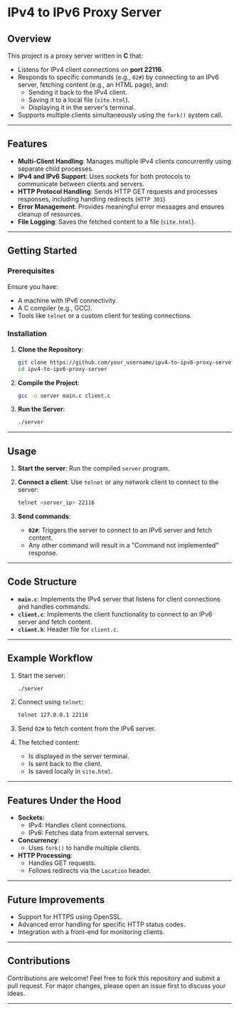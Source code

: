 # IPv4 to IPv6 Proxy Server

## Overview

This project is a proxy server written in **C** that:
- Listens for IPv4 client connections on **port 22116**.
- Responds to specific commands (e.g., `02#`) by connecting to an IPv6 server, fetching content (e.g., an HTML page), and:
  - Sending it back to the IPv4 client.
  - Saving it to a local file (`site.html`).
  - Displaying it in the server's terminal.
- Supports multiple clients simultaneously using the `fork()` system call.

---

## Features

- **Multi-Client Handling**: Manages multiple IPv4 clients concurrently using separate child processes.
- **IPv4 and IPv6 Support**: Uses sockets for both protocols to communicate between clients and servers.
- **HTTP Protocol Handling**: Sends HTTP GET requests and processes responses, including handling redirects (`HTTP 301`).
- **Error Management**: Provides meaningful error messages and ensures cleanup of resources.
- **File Logging**: Saves the fetched content to a file (`site.html`).

---

## Getting Started

### Prerequisites

Ensure you have:
- A machine with IPv6 connectivity.
- A C compiler (e.g., GCC).
- Tools like `telnet` or a custom client for testing connections.

### Installation

1. **Clone the Repository**:
   ```bash
   git clone https://github.com/your_username/ipv4-to-ipv6-proxy-server.git
   cd ipv4-to-ipv6-proxy-server
   ```

2. **Compile the Project**:
   ```bash
   gcc -o server main.c client.c
   ```

3. **Run the Server**:
   ```bash
   ./server
   ```

---

## Usage

1. **Start the server**:
   Run the compiled `server` program.

2. **Connect a client**:
   Use `telnet` or any network client to connect to the server:
   ```bash
   telnet <server_ip> 22116
   ```

3. **Send commands**:
   - **`02#`**: Triggers the server to connect to an IPv6 server and fetch content.
   - Any other command will result in a "Command not implemented" response.

---

## Code Structure

- **`main.c`**: Implements the IPv4 server that listens for client connections and handles commands.
- **`client.c`**: Implements the client functionality to connect to an IPv6 server and fetch content.
- **`client.h`**: Header file for `client.c`.

---

## Example Workflow

1. Start the server:
   ```bash
   ./server
   ```

2. Connect using `telnet`:
   ```bash
   telnet 127.0.0.1 22116
   ```

3. Send `02#` to fetch content from the IPv6 server.

4. The fetched content:
   - Is displayed in the server terminal.
   - Is sent back to the client.
   - Is saved locally in `site.html`.

---

## Features Under the Hood

- **Sockets**:
  - IPv4: Handles client connections.
  - IPv6: Fetches data from external servers.
- **Concurrency**:
  - Uses `fork()` to handle multiple clients.
- **HTTP Processing**:
  - Handles GET requests.
  - Follows redirects via the `Location` header.

---

## Future Improvements

- Support for HTTPS using OpenSSL.
- Advanced error handling for specific HTTP status codes.
- Integration with a front-end for monitoring clients.

---

## Contributions

Contributions are welcome! Feel free to fork this repository and submit a pull request. For major changes, please open an issue first to discuss your ideas.

---
